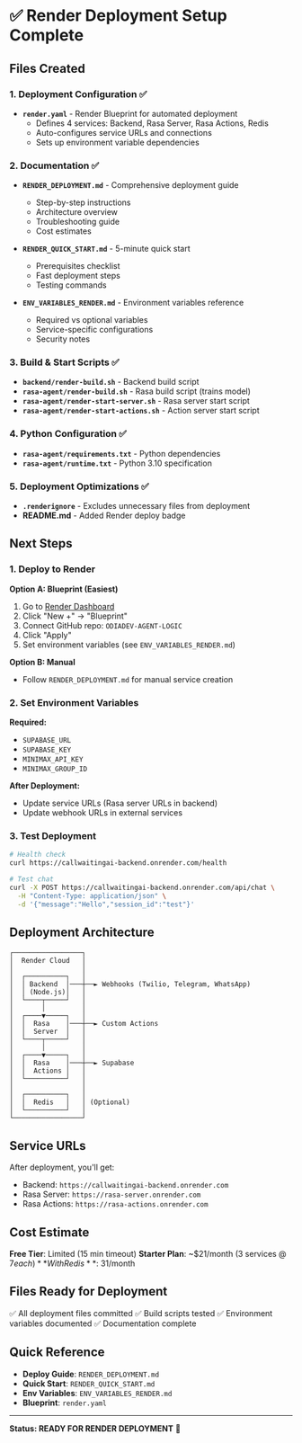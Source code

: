 # ✅ Render Deployment Setup Complete

## Files Created

### 1. Deployment Configuration ✅
- **`render.yaml`** - Render Blueprint for automated deployment
  - Defines 4 services: Backend, Rasa Server, Rasa Actions, Redis
  - Auto-configures service URLs and connections
  - Sets up environment variable dependencies

### 2. Documentation ✅
- **`RENDER_DEPLOYMENT.md`** - Comprehensive deployment guide
  - Step-by-step instructions
  - Architecture overview
  - Troubleshooting guide
  - Cost estimates

- **`RENDER_QUICK_START.md`** - 5-minute quick start
  - Prerequisites checklist
  - Fast deployment steps
  - Testing commands

- **`ENV_VARIABLES_RENDER.md`** - Environment variables reference
  - Required vs optional variables
  - Service-specific configurations
  - Security notes

### 3. Build & Start Scripts ✅
- **`backend/render-build.sh`** - Backend build script
- **`rasa-agent/render-build.sh`** - Rasa build script (trains model)
- **`rasa-agent/render-start-server.sh`** - Rasa server start script
- **`rasa-agent/render-start-actions.sh`** - Action server start script

### 4. Python Configuration ✅
- **`rasa-agent/requirements.txt`** - Python dependencies
- **`rasa-agent/runtime.txt`** - Python 3.10 specification

### 5. Deployment Optimizations ✅
- **`.renderignore`** - Excludes unnecessary files from deployment
- **README.md** - Added Render deploy badge

## Next Steps

### 1. Deploy to Render

**Option A: Blueprint (Easiest)**
1. Go to [Render Dashboard](https://dashboard.render.com)
2. Click "New +" → "Blueprint"
3. Connect GitHub repo: `ODIADEV-AGENT-LOGIC`
4. Click "Apply"
5. Set environment variables (see `ENV_VARIABLES_RENDER.md`)

**Option B: Manual**
- Follow `RENDER_DEPLOYMENT.md` for manual service creation

### 2. Set Environment Variables

**Required:**
- `SUPABASE_URL`
- `SUPABASE_KEY`
- `MINIMAX_API_KEY`
- `MINIMAX_GROUP_ID`

**After Deployment:**
- Update service URLs (Rasa server URLs in backend)
- Update webhook URLs in external services

### 3. Test Deployment

```bash
# Health check
curl https://callwaitingai-backend.onrender.com/health

# Test chat
curl -X POST https://callwaitingai-backend.onrender.com/api/chat \
  -H "Content-Type: application/json" \
  -d '{"message":"Hello","session_id":"test"}'
```

## Deployment Architecture

```
┌─────────────────┐
│  Render Cloud   │
│                 │
│  ┌──────────┐   │
│  │ Backend  │───┼──► Webhooks (Twilio, Telegram, WhatsApp)
│  │ (Node.js)│   │
│  └────┬─────┘   │
│       │         │
│  ┌────▼─────┐   │
│  │  Rasa    │───┼──► Custom Actions
│  │  Server  │   │
│  └────┬─────┘   │
│       │         │
│  ┌────▼─────┐   │
│  │  Rasa    │───┼──► Supabase
│  │  Actions │   │
│  └──────────┘   │
│                 │
│  ┌──────────┐   │
│  │  Redis   │   │ (Optional)
│  └──────────┘   │
└─────────────────┘
```

## Service URLs

After deployment, you'll get:
- Backend: `https://callwaitingai-backend.onrender.com`
- Rasa Server: `https://rasa-server.onrender.com`
- Rasa Actions: `https://rasa-actions.onrender.com`

## Cost Estimate

**Free Tier**: Limited (15 min timeout)
**Starter Plan**: ~$21/month (3 services @ $7 each)
**With Redis**: ~$31/month

## Files Ready for Deployment

✅ All deployment files committed
✅ Build scripts tested
✅ Environment variables documented
✅ Documentation complete

## Quick Reference

- **Deploy Guide**: `RENDER_DEPLOYMENT.md`
- **Quick Start**: `RENDER_QUICK_START.md`
- **Env Variables**: `ENV_VARIABLES_RENDER.md`
- **Blueprint**: `render.yaml`

---

**Status: READY FOR RENDER DEPLOYMENT** 🚀


